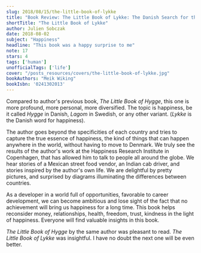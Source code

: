 ```yaml
---
slug: 2018/08/15/the-little-book-of-lykke
title: "Book Review: The Little Book of Lykke: The Danish Search for the World's Happiest People"
shortTitle: "The Little Book of Lykke"
author: Julien Sobczak
date: 2018-08-02
subject: "Happiness"
headline: "This book was a happy surprise to me"
note: 17
stars: 4
tags: ['human']
unofficialTags: ['life']
cover: "/posts_resources/covers/the-little-book-of-lykke.jpg"
bookAuthors: "Meik Wiking"
bookIsbn: '0241302013'
---
```



Compared to author's previous book, *The Little Book of Hygge*, this one is more profound, more personal, more diversified. The topic is happiness, be it called *Hygge* in Danish, *Lagom* in Swedish, or any other variant. (*Lykke* is the Danish word for happiness).

The author goes beyond the specificities of each country and tries to capture the true essence of happiness, the kind of things that can happen anywhere in the world, without having to move to Denmark. We truly see the results of the author's work at the Happiness Research Institute in Copenhagen, that has allowed him to talk to people all around the globe. We hear stories of a Mexican street food vendor, an Indian cab driver, and stories inspired by the author's own life. We are delightful by pretty pictures, and surprised by diagrams illuminating the differences between countries.

As a developer in a world full of opportunities, favorable to career development, we can become ambitious and lose sight of the fact that no achievement will bring us happiness for a long time. This book helps reconsider money, relationships, health, freedom, trust, kindness in the light of happiness. Everyone will find valuable insights in this book.

*The Little Book of Hygge* by the same author was pleasant to read. *The Little Book of Lykke* was insightful. I have no doubt the next one will be even better.





